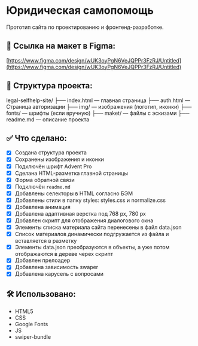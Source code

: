 # Юридическая самопомощь

Прототип сайта по проектированию и фронтенд-разработке.

## 📎 Ссылка на макет в Figma:
[https://www.figma.com/design/wUK3oyPgN6VeJQPPr3FzRJ/Untitled](https://www.figma.com/design/wUK3oyPgN6VeJQPPr3FzRJ/Untitled)

## 💼 Структура проекта:
legal-selfhelp-site/
├── index.html — главная страница
├── auth.html — Страница авторизации
├── img/ — изображения (логотип, иконки)
├── fonts/ — шрифты (если вручную)
├── maket/ — файлы с эскизами
├── readme.md — описание проекта

## ✅ Что сделано:
- [x] Создана структура проекта
- [x] Сохранены изображения и иконки
- [x] Подключён шрифт Advent Pro
- [x] Сделана HTML-разметка главной страницы
- [x] Форма обратной связи
- [x] Подключён `readme.md`
- [x] Добавлены селекторы в HTML согласно БЭМ
- [x] Добавлены стили в папку styles: styles.css и normalize.css
- [x] Добавлена анимация
- [x] Добавлена адаптивная верстка под 768 px, 780 px
- [x] Добавлен скрипт для отображения диалогового окна
- [x] Элементы списка материала сайта перенесены в файл data.json
- [x] Список материалов динамически подгружается из файла и вставляется в разметку
- [x] Элементы data.json преобразуются в объекты, а уже потом отображаются в дереве черех скрипт
- [x] Добавлен прелоадер
- [x] Добавлена зависимость swaper
- [x] Добавлена карусель с вопросами

## 🛠 Использовано:
- HTML5
- CSS
- Google Fonts
- JS
- swiper-bundle